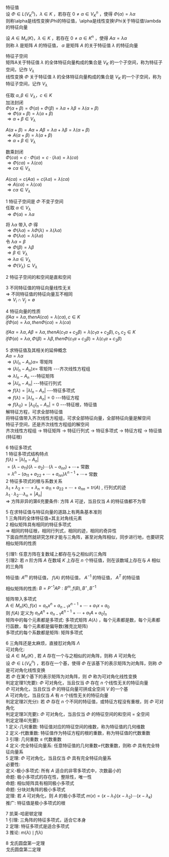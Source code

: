 特征值  
设 $\Phi\in L(V_K^n)，\lambda\in K$ ，若存在 $0\neq\alpha\in V_K^n$ ，使得 $\Phi(\alpha)=\lambda\alpha$   
则称\alpha是线性变换\Phi的特征值，\alpha是线性变换\Phi关于特征值\lambda的特征向量  
  
设 $A\in M_n(K)，\lambda\in K$ ，若存在 $0\neq\alpha\in K^n$ ，使得 $A\alpha=\lambda\alpha$   
则称 $\lambda$ 是矩阵 $A$ 的特征值， $\alpha$ 是矩阵 $A$ 的关于特征值 $\lambda$ 的特征向量  
  
  
特征子空间  
矩阵A关于特征值 $\lambda$ 的全体特征向量构成的集合是 $V_K$ 的一个子空间，称为特征子空间，记作 $V_\lambda$   
线性变换 $\Phi$ 关于特征值 $\lambda$ 的全体特征向量构成的集合是 $V_K$ 的一个子空间，称为特征子空间，记作 $V_\lambda$   
  
任取 $\alpha,\beta\in V_\lambda，c\in K$   
加法封闭  
 $\Phi(\alpha+\beta)=\Phi(\alpha)+\Phi(\beta)=\lambda\alpha+\lambda\beta=\lambda(\alpha+\beta)$   
 $\Rightarrow \Phi(\alpha+\beta)=\lambda(\alpha+\beta)$   
 $\Rightarrow \alpha+\beta\in V_\lambda$   
  
 $A(\alpha+\beta)=A\alpha+A\beta=\lambda\alpha+\lambda\beta=\lambda(\alpha+\beta)$   
 $\Rightarrow A(\alpha+\beta)=\lambda(\alpha+\beta)$   
 $\Rightarrow \alpha+\beta\in V_\lambda$   
  
数乘封闭  
 $\Phi(c\alpha)=c\cdot\Phi(\alpha)=c\cdot(\lambda\alpha)=\lambda(c\alpha)$   
 $\Rightarrow \Phi(c\alpha)=\lambda(c\alpha)$   
 $\Rightarrow c\alpha\in V_\lambda$   
  
 $A(c\alpha)=c(A\alpha)=c(\lambda\alpha)=\lambda(c\alpha)$   
 $\Rightarrow A(c\alpha)=\lambda(c\alpha)$   
 $\Rightarrow c\alpha\in V_\lambda$   
  
1 特征子空间是 $\Phi$ 不变子空间  
任取 $\alpha\in V_\lambda$   
 $\Rightarrow \Phi(\alpha)=\lambda\alpha$   
  
将 $\lambda\alpha$ 带入 $\Phi$ 得  
 $\Rightarrow \Phi(\lambda\alpha)=\lambda\Phi(\lambda)=\lambda(\lambda\alpha)$   
 $\Rightarrow \Phi(\lambda\alpha)=\lambda(\lambda\alpha)$   
令 $\lambda\alpha=\beta$   
 $\Rightarrow \Phi(\beta)=\lambda\beta$   
 $\Rightarrow \beta\in V_\lambda$   
 $\Rightarrow \lambda\alpha\in V_\lambda$   
 $\Rightarrow \Phi(V_\lambda)\subseteq V_\lambda$   
  
2 特征子空间的和空间是直和空间  
  
3 不同特征值的特征向量线性无关  
   $\Rightarrow$  不同特征值的特征向量互不相同  
   $\Rightarrow V_i\cap V_j = \emptyset$   
  
4 特征向量的性质  
   $if A\alpha=\lambda\alpha, then A(c\alpha)=\lambda(c\alpha), c\in K$   
   $if \Phi(\alpha)=\lambda\alpha, then \Phi(c\alpha)=\lambda(c\alpha)$   
  
   $if A\alpha=\lambda\alpha, A\beta=\lambda\alpha, then A(c_1\alpha+c_2\beta)=\lambda(c_1\alpha+c_2\beta), c_1,c_2\in K$   
   $if \Phi(\alpha)=\lambda\alpha, \Phi(\beta)=\lambda\beta, then \Phi(c_1\alpha+c_2\beta)=\lambda(c_1\alpha+c_2\beta)$   
  
5 求特征值及其相关的延伸概念  
   $A\alpha=\lambda\alpha$   
   $\Rightarrow (\lambda I_n-A_n)\alpha=$ 零矩阵  
   $\Rightarrow (\lambda I_n-A_n)x=$ 零矩阵  ---齐次线性方程组  
   $\Rightarrow \lambda I_n-A_n$  ---特征矩阵   
   $\Rightarrow |\lambda I_n-A_n|$  ---特征行列式  
   $\Rightarrow f(\lambda)=|\lambda I_n-A_n|$  ---特征多项式  
   $\Rightarrow f(\lambda)=|\lambda I_n-A_n|=0$  ---特征方程  
   $\Rightarrow f(\lambda_0)=|\lambda_0 I_n-A_n|=0$  ---特征根，特征值  
  解特征方程，可求全部特征值  
  将特征值带入齐次线性方程组，可求全部特征向量，全部特征向量是解空间  
  特征子空间，还是齐次线性方程组的解空间  
  齐次线性方程组 $\to$ 特征矩阵 $\to$ 特征行列式 $\to$ 特征多项式 $\to$ 特征方程 $\to$ 特征值(特征根)  
  
6 特征多项式  
  1 特征多项式结构特点  
   $f(\lambda)=|\lambda I_n-A_n|$   
   $=(\lambda-a_{11})(\lambda-a_{2})\cdots(\lambda-a_{nn})+\cdots+$ 常数  
   $=\lambda^n-(a_{11}+a_{22}+\cdots+a_{nn})\lambda^{n-1}+\cdots+$ 常数  
  2 特征多项式的根与系数关系  
   $\lambda_1+\lambda_2+\cdots+\lambda_n=a_{11}+a_{22}+\cdots+a_{nn}=tr(A)$ , 行列式的迹  
   $\lambda_1\cdot\lambda_2\cdots\lambda_n=|A_n|$   
   $\Rightarrow$  方阵非异的第6充要条件: 方阵 $A$ 可逆，当且仅当 $A$ 的特征值都不为零  
  
5 在求特征值与特征向量的道路上有两条基本准则  
  1 三角阵的全体特征值=其主对角线元素  
  2 相似矩阵具有相同的特征多项式  
     $\Rightarrow$  相同的特征根，相同行列式，相同的迹，相同的奇异性  
  下面自然而然就研究怎样才能与三角阵，甚至对角阵相似，同步进行地，也要研究相似矩阵的性质  
  
  引理1: 任意方阵在复数域上都存在与之相似的三角阵  
  引理2: 若 $n$ 阶方阵 $A$ 在数域 $K$ 上存在 $n$ 个特征值，则在该数域上存在与 $A$ 相似的三角阵  
  
  特征值:  $A^m$ 的特征值， $f(A)$ 的特征值， $A^{-1}$ 的特征值， $A^T$ 的特征值  
  
  相似矩阵的性质:  $B=P^{-1}AP: B^m, f(B), B^\star, B^{-1}$   
  
  矩阵带入多项式  
   $A\in M_n(K), f(x)=a_nx^n+a_{n-1}x^{n-1}+\cdots+a_1x+a_0$   
  则 $f(A)$ 定义为 $a_nA^n+a_{n-1}A^{n-1}+\cdots+a_1A+a_0I_n$   
  矩阵中的每个元素都是多项式: 多项式矩阵 $A(\lambda)$ ，每个元素都是数，每个元素都行函数，每个元素都是偏导数(雅克比矩阵)  
  多项式的每个系数都是矩阵: 矩阵多项式  
  
6 三角阵还是太麻烦，直接怼对角阵 $\Lambda$   
  可对角化:  
  设 $A\in M_n(K)$ , 若 $A$ 存在一个与之相似的对角阵，则称 $A$ 可对角化  
  设 $\Phi\in L(V_K^n)$ ，若存在一个基，使得 $\Phi$ 在该基下的表示矩阵为对角阵，则称 $\Phi$ 是可对角化线性变换  
                     若 $\Phi$ 在某个基下的表示矩阵为对角阵，则 $\Phi$ 称为可对角化线性变换  
  判定定理1(充要):  $\Phi$ 可对角化，当且仅当 $\Phi$ 存在 $n$ 个线性无关的特征向量  
                  $\Phi$ 可对角化，当且仅当 $\Phi$ 的特征向量可拼成全空间 $V$ 的一个基  
                  $A$ 可对角化，当且仅当 $A$ 有 $n$ 个线性无关的特征向量  
  判定定理2(充分): 若 $\Phi$ 存在 $n$ 个不同的特征值，或特征方程没有重根，则 $\Phi$ 可对角化  
  判定定理3(充要):  $\Phi$ 可对角化，当且仅当 $\Phi$ 的特征空间的和空间 $=$ 全空间  
  判定定理4(充要):   
         1 定义-几何重数: 特征值对应的特征空间的维数，称为特征值的几何维数  
         2 定义-代数重数: 特征值作为特征方程的根的重数，称为特征值的代数重数  
         3 引理: 几何重数 $\le$  代数重数  
         4 定义-完全特征向量系: 任意特征值的几何重数=代数重数，则称 $\Phi$ 具有完全特征向量系  
         5 定理:  $\Phi$ 可对角化，当且仅当 $\Phi$ 具有完全特征向量系  
  必要性:   
     定义-极小多项式: 所有 $A$ 适合的非零多项式中，次数最小的  
     命题: 极小多项式的存在性，整除性，唯一性  
     命题: 相似矩阵具有相同极小多项式  
     命题: 分块对角阵的极小多项式  
     定理: 若 $A$ 可对角化，则 $A$ 的极小多项式 $m(x)=(x-\lambda_1)(x-\lambda_2)\cdots(x-\lambda_k)$   
     推广: 特征值是极小多项式的根  
  
7 凯莱-哈密顿定理  
  1 引理: 三角阵的特征多项式，适合它本身  
  2 定理: 特征多项式是适合多项式  
  3 推论:  $m(\lambda)\mid f(\lambda)$   
  
8 戈氏圆盘第一定理  
  戈氏圆盘第二定理  
